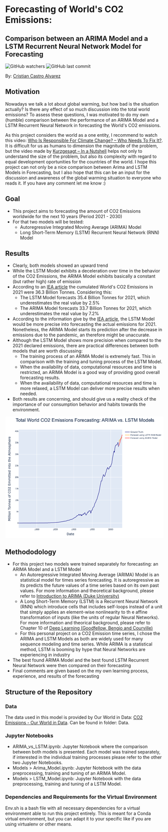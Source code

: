 # Forecasting of World's CO2 Emissions:
## Comparison between an ARIMA Model and a LSTM Recurrent Neural Network Model for Forecasting
![GitHub watchers](https://img.shields.io/github/watchers/cristian-castro-a/CO2_Emissions_Analysis_using_ARIMA_Model?style=social) ![GitHub last commit](https://img.shields.io/github/last-commit/cristian-castro-a/CO2_Emissions_Analysis_using_ARIMA_Model)

By: [Cristian Castro Alvarez](https://www.linkedin.com/in/cristiancastroa/)
## Motivation
Nowadays we talk a lot about global warming, but how bad is the situation actually? Is there any effect of so much discussion into the total world emissions? To assess these questions, I was motivated to do my own (humble) comparison between the performance of an ARIMA Model and a LSTM Recurrent Neural Network in forecasting the World's CO2 emissions. 

As this project considers the world as a one entity, I recommend to watch this video: [Who Is Responsible For Climate Change? – Who Needs To Fix It?](https://www.youtube.com/watch?v=ipVxxxqwBQw&t=1s). It is difficult for us as humans to dimension the magnitude of the problem, but the video made by [Kurzgesagt – In a Nutshell](youtube.com/channel/UCsXVk37bltHxD1rDPwtNM8Q) helps not only to understand the size of the problem, but also its complexity with regard to equal development oportunities for the countries of the world. I hope this project can not only be a nice comparison between Arima and LSTM Models in Forecasting, but I also hope that this can be an input for the discussion and awareness of the global warming situation to everyone who reads it. If you have any comment let me know :)

## Goal
- This project aims to forecasting the amount of CO2 Emissions worldwide for the next 10 years (Period 2021 - 2030)
- For that two models will be tested:
    - Autoregressive Integrated Moving Average (ARIMA) Model
    - Long Short-Term Memory (LSTM) Recurrent Neural Network (RNN) Model

## Results
- Clearly, both models showed an upward trend
- While the LSTM Model exhibits a deceleration over time in the behavior of the CO2 Emissions, the ARIMA Model exhibits basically a constant (but rather high) rate of emission
- According to an [IEA article](https://www.iea.org/news/global-co2-emissions-rebounded-to-their-highest-level-in-history-in-2021) the cumulated World's CO2 Emissions in 2021 were 36.3 Billion Tonnes. Considering this:
    - The LSTM Model forecasts 35.4 Billion Tonnes for 2021, which underestimates the real value by 2.5%
    - The ARIMA Model forecasts 33.7 Billion Tonnes for 2021, which underestimates the real value by 7.2%
- According to the information give by the [IEA article](https://www.iea.org/news/global-co2-emissions-rebounded-to-their-highest-level-in-history-in-2021), the LSTM Model would be more precise into forecasting the actual emissions for 2021. Nonetheless, the ARIMA Model starts its prediction after the decrease in emissions due to the pandemic, an therefore might be unaccurate.
- Although the LSTM Model shows more precision when compared to the 2021 declared emissions, there are practical differences between both models that are worth discussing:
    - The training process of an ARIMA Model is extremely fast. This in comparison with the training and tuning process of the LSTM Model.
    - When the availability of data, computational resources and time is restricted, an ARIMA Model is a good way of providing good overall forecasting results.
    - When the availability of data, computational resources and time is more relaxed, a LSTM Model can deliver more precise results when needed.
- Both results are concerning, and should give us a reality check of the importance of our consumption behavior and habits towards the environment.

![](Final_results.png)

## Methododology
- For this project two models were trained separately for forecasting: an ARIMA Model and a LSTM Model
    - An Autoregressive Integrated Moving Average (ARIMA) Model is an statistical model for times series forecasting. It is autoregressive as its predicts the future values of a time series based on its own past values. For more information and theoretical background, please refer to [Introduction to ARIMA (Duke University)](https://people.duke.edu/~rnau/411arim.htm)
    - A Long Short-Term Memory (LSTM) is a Recurrent Neural Network (RNN) which introduce cells that includes self-loops instead of a unit that simply applies an element-wise nonlinearity to th   e affine transformation of inputs (like the units of regular Neural Networks). For more information and theorical background, please refer to Chapter 10 of [Deep Learning (Goodfellow, Bengio and Courville)](https://www.deeplearningbook.org/)
    - For this personal project on a CO2 Emission time series, I chose the ARIMA and LSTM Models as both are widely used for many sequence modeling and time series. While ARIMA is a statistical method, LSTM is booming by hype that Neural Networks are experiencing in industry
- The best found ARIMA Model and the best found LSTM Recurrent Neural Network were then compared on their forecasting
- Final comments are given based on the my own learning process, experience, and results of the forecasting

## Structure of the Repository
### Data
The data used in this model is provided by Our World in Data: [CO2 Emissions - Our World in Data](https://github.com/owid/co2-data). Can be found in folder: Data.
### Jupyter Notebooks
- ARIMA_vs_LSTM.ipynb: Jupyter Notebook where the comparison between both models is presented. Each model was trained separately, if interested in the individual training processes please refer to the other two Jupyter Notebooks.
- Models > Arima_Model.ipynb: Jupyter Notebook with the data preprocessing, training and tuning of an ARIMA Model.
- Models > LSTM_Model.ipynb: Jupyter Notebook with the data preprocessing, training and tuning of a LSTM Model.
### Dependencies and Requirements for the Virtual Environment
Env.sh is a bash file with all necessary dependencies for a virtual environment able to run this project entirely. This is meant for a Conda virtual environment, but you can adapt it to your specific like if you are using virtualenv or other means.